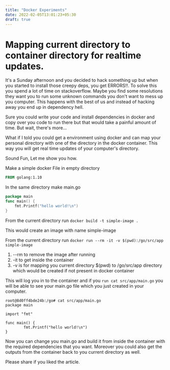 ```yaml
---
title: "Docker Experiments"
date: 2022-02-05T13:01:23+05:30
draft: true
---
```


# Mapping current directory to container directory for realtime updates.

It's a Sunday afternoon and you decided to hack something up but when you started to install those creepy deps, you get ERRORS!!. To solve this you spend a lot of time on stackoverflow. Maybe you find some resolutions they want you to run some unknown commands you don't want to mess up you computer. This happens with the best of us and instead of hacking away you end up in dependency hell.

Sure you could write your code and install dependencies in docker and copy over you code to run there but that would take a painful amount of time. But wait, there's more... 

What if I told you could get a environment using docker and can map your personal directory with one of the directory in the docker container. This way you will get real time updates of your computer's directory.

Sound Fun, Let me show you how.

Make a simple docker File in empty directory

``` Dockerfile
FROM golang:1.10

```

In the same directory make main.go

``` go
package main
func main() {
    fmt.Printf("hello world!\n")
}
```
From the current directory run `docker build -t simple-image .`

This would create an image with name simple-image

From the current directory run `docker run --rm -it -v $(pwd):/go/src/app simple-image`

1. --rm to remove the image after running
2. -it to get inside the container
3. -v is for mapping you current directory $(pwd) to /go/src/app directory which would be created if not present in docker container

This will log you in to the container and if you `run cat src/app/main.go`
you will be able to see your main.go file which you just created in your computer.

```
root@8d0ff4bde24b:/go# cat src/app/main.go 
package main

import "fmt"

func main() {
        fmt.Printf("hello world!\n")
}

```

Now you can change you main.go and build it from inside the container with the required dependencies that you want.
Moreover you could also get the outputs from the container back to you current directory as well.

Please share if you liked the article.


